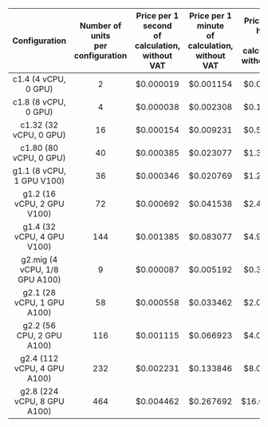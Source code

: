 | Configuration | Number of units<br> per configuration | Price per 1 second<br> of calculation, <br> without VAT | Price per 1 minute<br> of calculation, <br> without VAT | Price per 1 hour<br> of calculation, <br> without VAT |
|:---:|:---:|:---:|:---:|:---:|
| c1.4 (4 vCPU, 0 GPU) | 2 | $0.000019 | $0.001154 | $0.069231 |
| c1.8 (8 vCPU, 0 GPU) | 4 | $0.000038 | $0.002308 | $0.138462 |
| c1.32 (32 vCPU, 0 GPU) | 16 | $0.000154 | $0.009231 | $0.553846 |
| c1.80 (80 vCPU, 0 GPU) | 40 | $0.000385 | $0.023077 | $1.384615 |
| g1.1 (8 vCPU, 1 GPU V100) | 36 | $0.000346 | $0.020769 | $1.246154 |
| g1.2 (16 vCPU, 2 GPU V100) | 72 | $0.000692 | $0.041538 | $2.492308 |
| g1.4 (32 vCPU, 4 GPU V100) | 144 | $0.001385 | $0.083077 | $4.984615 |
| g2.mig (4 vCPU, 1/8 GPU A100) | 9 | $0.000087 | $0.005192 | $0.311538 |
| g2.1 (28 vCPU, 1 GPU A100)  | 58  | $0.000558 | $0.033462 | $2.007692  |
| g2.2 (56 CPU, 2 GPU A100)   | 116 | $0.001115 | $0.066923  | $4.015385 |
| g2.4 (112 vCPU, 4 GPU A100) | 232 | $0.002231 | $0.133846  | $8.030769 |
| g2.8 (224 vCPU, 8 GPU A100) | 464 | $0.004462 | $0.267692 | $16.061539 |